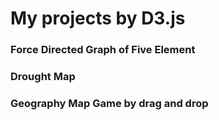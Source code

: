 # My projects by D3.js
### Force Directed Graph of Five Element
### Drought Map
### Geography Map Game by drag and drop
